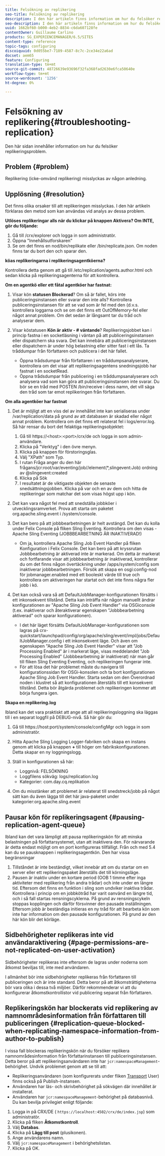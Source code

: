 ```yaml
---
title: Felsökning av replikering
seo-title: Felsökning av replikering
description: I den här artikeln finns information om hur du felsöker replikeringsproblem.
seo-description: I den här artikeln finns information om hur du felsöker replikeringsproblem.
uuid: 1662bf60-b000-4eb2-8834-c6da607128fe
contentOwner: Guillaume Carlino
products: SG_EXPERIENCEMANAGER/6.5/SITES
content-type: reference
topic-tags: configuring
discoiquuid: 0d055be7-7189-4587-8c7c-2ce34e22a6ad
docset: aem65
feature: Configuring
translation-type: tm+mt
source-git-commit: 48726639e93696f32fa368fad2630e6fca50640e
workflow-type: tm+mt
source-wordcount: '1256'
ht-degree: 0%

---
```



# Felsökning av replikering{#troubleshooting-replication}

Den här sidan innehåller information om hur du felsöker replikeringsproblem.

## Problem {#problem}

Replikering (icke-omvänd replikering) misslyckas av någon anledning.

## Upplösning {#resolution}

Det finns olika orsaker till att replikeringen misslyckas. I den här artikeln förklaras den metod som kan användas vid analys av dessa problem.

**Utlöses replikeringar alls när du klickar på knappen Aktivera? Om INTE, gör du följande:**

1. Gå till /crx/explorer och logga in som administratör.
1. Öppna &quot;Innehållsutforskaren&quot;
1. Se om det finns en nod/bin/replikate eller /bin/replicate.json. Om noden finns tar du bort den och sparar den.

**köas replikeringarna i replikeringsagentköerna?**

Kontrollera detta genom att gå till /etc/replication/agents.author.html och sedan klicka på replikeringsagenterna för att kontrollera.

**Om en agentkö eller ett fåtal agentköer har fastnat:**

1. Visar kön **statusen Blockerad**? Om så är fallet, körs inte publiceringsinstansen eller svarar den inte alls? Kontrollera publiceringsinstansen för att se vad som är fel med den (d.v.s. kontrollera loggarna och se om det finns ett OutOfMemory-fel eller något annat problem. Om det sedan är långsamt tar du tråd och analyserar dem.
1. Visar köstatusen **Kön är aktiv - # väntande**? Replikeringsjobbet kan i princip fastna i en socketläsning i väntan på att publiceringsinstansen eller dispatchern ska svara. Det kan innebära att publiceringsinstansen eller dispatchern är under hög belastning eller sitter fast i ett lås. Ta tråddumpar från författaren och publicera i det här fallet.

   * Öppna trådsdumpar från författaren i en tråddumpsanalyserare, kontrollera om det visar att replikeringsagentens snedningsjobb har fastnat i en socketRead.
   * Öppna trådsdumpar från publicering i en tråddumpsanalyserare och analysera vad som kan göra att publiceringsinstansen inte svarar. Du bör se en tråd med POSTEN /bin/receive i dess namn, det vill säga den tråd som tar emot replikeringen från författaren.

**Om alla agentköer har fastnat**

1. Det är möjligt att en viss del av innehållet inte kan serialiseras under /var/replication/data på grund av att databasen är skadad eller något annat problem. Kontrollera om det finns ett relaterat fel i logs/error.log. Så här rensar du bort det felaktiga replikeringsobjektet:

   1. Gå till https://&lt;host>:&lt;port>/crx/de och logga in som admin-användare.
   1. Klicka på &quot;Verktyg&quot; i den övre menyn.
   1. Klicka på knappen för förstoringsglas.
   1. Välj &quot;XPath&quot; som Typ.
   1. I rutan Fråga anger du den här frågans/jcr:root/var/eventing/job//element(*,slingevent:Job) ordning av @slingevent:created
   1. Klicka på Sök
   1. I resultatet är de viktigaste objekten de senaste snedsättningsjobben. Klicka på var och en av dem och hitta de replikeringar som matchar det som visas högst upp i kön.

1. Det kan vara något fel med att snedställa jobbköer i utvecklingsramverket. Prova att starta om paketet org.apache.sling.event i /system/console.
1. Det kan bero på att jobbbearbetningen är helt avstängd. Det kan du kolla under Felix Console på fliken Sling Eventing. Kontrollera om den visas - Apache Sling Eventing (JOBBBEARBETNING ÄR INAKTIVERAD!)

   * Om ja, kontrollera Apache Sling Job Event Handler på fliken Konfiguration i Felix Console. Det kan bero på att kryssrutan Jobbbearbetning är aktiverad inte är markerad. Om detta är markerat och fortfarande visar att jobbbearbetning är inaktiverad, kontrollerar du om det finns någon övertäckning under /apps/system/config som inaktiverar jobbbearbetningen. Försök att skapa en osgi:config-nod för jobmanager.enabled med ett booleskt värde till true och kontrollera om aktiveringen har startat och det inte finns några fler jobb i kö.

1. Det kan också vara så att DefaultJobManager-konfigurationen försätts i ett inkonsekvent tillstånd. Detta kan inträffa när någon manuellt ändrar konfigurationen av &quot;Apache Sling Job Event Handler&quot; via OSGiconsole (t.ex. inaktiverar och återaktiverar egenskapen &quot;Jobbbearbetning aktiverad&quot; och sparar konfigurationen).

   * I det här läget försätts DefaultJobManager-konfigurationen som lagras på crx-quickstart/launchpad/config/org/apache/sling/event/impl/jobs/DefaultJobManager.config i ett inkonsekvent läge. Och även om egenskapen &quot;Apache Sling Job Event Handler&quot; visar att &quot;Job Processing Enabled&quot; är i markerat läge, visas meddelandet &quot;Job Processing Enabled&quot; (Jobbbearbetning är inaktiverat) när man går till fliken Sling Eventing Eventing, och replikeringen fungerar inte.
   * För att lösa det här problemet måste du navigera till konfigurationssidan för OSGi-konsolen och ta bort konfigurationen Apache Sling Job Event Handler. Starta sedan om den Överordnad noden i klustret så att konfigurationen återställs till ett konsekvent tillstånd. Detta bör åtgärda problemet och replikeringen kommer att börja fungera igen.

**Skapa en replikering.log**

Ibland kan det vara praktiskt att ange att all replikeringsloggning ska läggas till i en separat loggfil på DEBUG-nivå. Så här gör du:

1. Gå till https://host:port/system/console/configMgr och logga in som administratör.
1. Hitta Apache Sling Logging Logger-fabriken och skapa en instans genom att klicka på knappen **+** till höger om fabrikskonfigurationen. Detta skapar en ny loggningslogg.
1. Ställ in konfigurationen så här:

   * Loggnivå: FELSÖKNING
   * Loggfilens sökväg: logs/replication.log
   * Kategorier: com.day.cq.replikation

1. Om du misstänker att problemet är relaterat till snedstreck/jobb på något sätt kan du även lägga till det här java-paketet under kategorier:org.apache.sling.event

## Pausar kön för replikeringsagent {#pausing-replication-agent-queue}

Ibland kan det vara lämpligt att pausa replikeringskön för att minska belastningen på författarsystemet, utan att inaktivera den. För närvarande är detta endast möjligt om en port konfigureras tillfälligt. Från och med 5.4 kan du se pausknappen i replikeringsagentkön. Den har vissa begränsningar

1. Tillståndet är inte beständigt, vilket innebär att om du startar om en server eller ett replikeringspaket återställs det till körningsläge.
1. Pausen är inaktiv under en kortare period (OOB 1 timme efter inga aktiviteter med replikering från andra trådar) och inte under en längre tid. Eftersom det finns en funktion i sling som undviker inaktiva trådar. Kontrollera i princip om en jobbkötråd har varit oanvänd en längre tid, och i så fall startas rensningscyklerna. På grund av rensningscykeln stoppas kopplingen och därför försvinner den pausade inställningen. Eftersom jobb är beständiga initieras en ny tråd för att bearbeta kön som inte har information om den pausade konfigurationen. På grund av den här kön blir det körläge.

## Sidbehörigheter replikeras inte vid användaraktivering {#page-permissions-are-not-replicated-on-user-activation}

Sidbehörigheter replikeras inte eftersom de lagras under noderna som åtkomst beviljas till, inte med användaren.

I allmänhet bör inte sidbehörigheter replikeras från författaren till publiceringen och är inte standard. Detta beror på att åtkomsträttigheterna bör vara olika i dessa två miljöer. Därför rekommenderar vi att du konfigurerar åtkomstkontrollistor vid publicering separat från författaren.

## Replikeringskön har blockerats vid replikering av namnområdesinformation från författaren till publiceringen {#replication-queue-blocked-when-replicating-namespace-information-from-author-to-publish}

I vissa fall blockeras replikeringskön när du försöker replikera namnområdesinformation från författarinstansen till publiceringsinstansen. Detta beror på att replikeringsanvändaren inte har `jcr:namespaceManagement`-behörighet. Undvik problemet genom att se till att:

* Replikeringsanvändaren (som konfigurerats under fliken [Transport](/help/sites-deploying/replication.md#replication-agents-configuration-parameters) User) finns också på Publish-instansen.
* Användaren har läs- och skrivbehörighet på sökvägen där innehållet är installerat.
* Användaren har `jcr:namespaceManagement`-behörighet på databasnivå. Du kan bevilja privilegiet enligt följande:

1. Logga in på CRX/DE ( `https://localhost:4502/crx/de/index.jsp`) som administratör.
1. Klicka på fliken **Åtkomstkontroll**.
1. Välj **Databas**.
1. Klicka på **Lägg till post** (plusikonen).
1. Ange användarens namn.
1. Välj `jcr:namespaceManagement` i behörighetslistan.
1. Klicka på OK.

